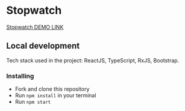# Stopwatch

[Stopwatch DEMO LINK](https://ingvvvar.github.io/stopwatch-react-rxjs/)

## Local development

Tech stack used in the project: ReactJS, TypeScript, RxJS, Bootstrap.

### Installing
* Fork and clone this repository
* Run `npm install` in your terminal
* Run `npm start`
